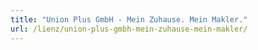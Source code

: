 ```yaml
---
title: "Union Plus GmbH - Mein Zuhause. Mein Makler."
url: /lienz/union-plus-gmbh-mein-zuhause-mein-makler/
---
```

